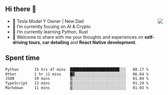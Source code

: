 ## Hi there 👋
<img align="right" src="https://github-readme-stats.vercel.app/api?username=ljunb&show_icons=true&icon_color=CE1D2D&text_color=718096&bg_color=00000000&hide_title=true&hide_border=true" />

- 🚗 Tesla Model Y Owner | New Dad
- 🔭 I’m currently focuing on AI & Crypto
- 🌱 I’m currently learning Python, Rust
- 💬 Welcome to share with me your thoughts and experiences on **self-driving tours**, **car detailing** and **React Native development**.




## Spent time
<!--START_SECTION:waka-->

```txt
Python       15 hrs 47 mins  ██████████████████████░░░   88.17 %
Other        1 hr 11 mins    █▓░░░░░░░░░░░░░░░░░░░░░░░   06.64 %
JSON         19 mins         ▒░░░░░░░░░░░░░░░░░░░░░░░░   01.84 %
TypeScript   13 mins         ▒░░░░░░░░░░░░░░░░░░░░░░░░   01.29 %
Markdown     11 mins         ▒░░░░░░░░░░░░░░░░░░░░░░░░   01.03 %
```

<!--END_SECTION:waka-->
